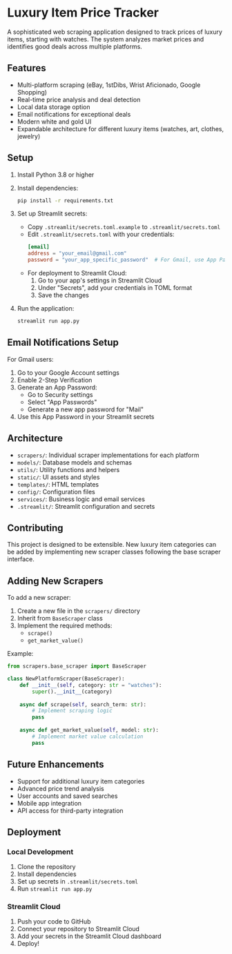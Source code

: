 # Luxury Item Price Tracker

A sophisticated web scraping application designed to track prices of luxury items, starting with watches. The system analyzes market prices and identifies good deals across multiple platforms.

## Features

- Multi-platform scraping (eBay, 1stDibs, Wrist Aficionado, Google Shopping)
- Real-time price analysis and deal detection
- Local data storage option
- Email notifications for exceptional deals
- Modern white and gold UI
- Expandable architecture for different luxury items (watches, art, clothes, jewelry)

## Setup

1. Install Python 3.8 or higher
2. Install dependencies:
   ```bash
   pip install -r requirements.txt
   ```
3. Set up Streamlit secrets:
   - Copy `.streamlit/secrets.toml.example` to `.streamlit/secrets.toml`
   - Edit `.streamlit/secrets.toml` with your credentials:
     ```toml
     [email]
     address = "your_email@gmail.com"
     password = "your_app_specific_password"  # For Gmail, use App Password
     ```
   - For deployment to Streamlit Cloud:
     1. Go to your app's settings in Streamlit Cloud
     2. Under "Secrets", add your credentials in TOML format
     3. Save the changes

4. Run the application:
   ```bash
   streamlit run app.py
   ```

## Email Notifications Setup

For Gmail users:
1. Go to your Google Account settings
2. Enable 2-Step Verification
3. Generate an App Password:
   - Go to Security settings
   - Select "App Passwords"
   - Generate a new app password for "Mail"
4. Use this App Password in your Streamlit secrets

## Architecture

- `scrapers/`: Individual scraper implementations for each platform
- `models/`: Database models and schemas
- `utils/`: Utility functions and helpers
- `static/`: UI assets and styles
- `templates/`: HTML templates
- `config/`: Configuration files
- `services/`: Business logic and email services
- `.streamlit/`: Streamlit configuration and secrets

## Contributing

This project is designed to be extensible. New luxury item categories can be added by implementing new scraper classes following the base scraper interface.

## Adding New Scrapers

To add a new scraper:
1. Create a new file in the `scrapers/` directory
2. Inherit from `BaseScraper` class
3. Implement the required methods:
   - `scrape()`
   - `get_market_value()`

Example:
```python
from scrapers.base_scraper import BaseScraper

class NewPlatformScraper(BaseScraper):
    def __init__(self, category: str = "watches"):
        super().__init__(category)
        
    async def scrape(self, search_term: str):
        # Implement scraping logic
        pass
        
    async def get_market_value(self, model: str):
        # Implement market value calculation
        pass
```

## Future Enhancements

- Support for additional luxury item categories
- Advanced price trend analysis
- User accounts and saved searches
- Mobile app integration
- API access for third-party integration

## Deployment

### Local Development
1. Clone the repository
2. Install dependencies
3. Set up secrets in `.streamlit/secrets.toml`
4. Run `streamlit run app.py`

### Streamlit Cloud
1. Push your code to GitHub
2. Connect your repository to Streamlit Cloud
3. Add your secrets in the Streamlit Cloud dashboard
4. Deploy! 